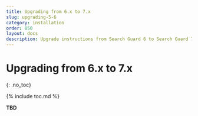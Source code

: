 ```yaml
---
title: Upgrading from 6.x to 7.x
slug: upgrading-5-6
category: installation
order: 850
layout: docs
description: Upgrade instructions from Search Guard 6 to Search Guard 7. 
---
```

<!---
Copyright 2019 floragunn GmbH
-->

# Upgrading from 6.x to 7.x
{: .no_toc}

{% include toc.md %}

**TBD**